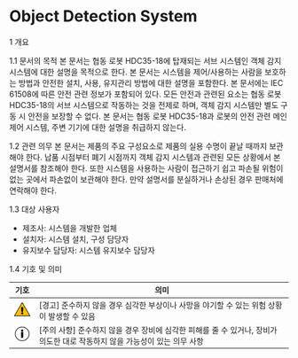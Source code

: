 ﻿# Object Detection System

1	개요

1.1	문서의 목적
본 문서는 협동 로봇 HDC35-18에 탑재되는 서브 시스템인 객체 감지 시스템에 대한 설명을 목적으로 한다. 본 문서는 시스템을 제어/사용하는 사람을 보호하는 방법과 안전한 설치, 사용, 유지관리 방법에 대한 설명을 포함한다.
본 문서에는 IEC 61508에 따른 안전 관련 정보가 포함되어 있다. 모든 안전과 관련된 요소는 협동 로봇 HDC35-18의 서브 시스템으로 작동하는 것을 전제로 하며, 객체 감지 시스템만 별도 구동 시 안전을 보장할 수 없다. 
본 문서는 협동 로봇 HDC35-18과 로봇의 안전 관련 메인 제어 시스템, 주변 기기에 대한 설명을 취급하지 않는다.

1.2	관련 의무
본 문서는 제품의 주요 구성요소로 제품의 실용 수명이 끝날 때까지 보관해야 한다. 납품 시점부터 폐기 시점까지 객체 감지 시스템과 관련된 모든 상황에서 본 설명서를 참조해야 한다. 또한 시스템을 사용하는 사람이 접근하기 쉽고 파손될 위험이 없는 곳에서 파손없이 보관해야 한다. 만약 설명서를 분실하거나 손상된 경우 판매처에 연락해야 한다.

1.3	대상 사용자
* 제조사: 시스템을 개발한 업체
* 설치자: 시스템 설치, 구성 담당자
* 유지보수 담당자: 시스템 유지보수 담당자

1.4	기호 및 의미

| 기호 | 의미 |
|------|------|
|![](_assets/경고기호.png) |[경고] 준수하지 않을 경우 심각한 부상이나 사망을 야기할 수 있는 위험 상황이 발생할 수 있음 |
|![](_assets/느낌표기호.png)|[주의 사항] 준수하지 않을 경우 장비에 심각한 피해를 줄 수 있거나, 장비가 의도한 대로 작동하지 않을 가능성이 있는 의무 사항 |
